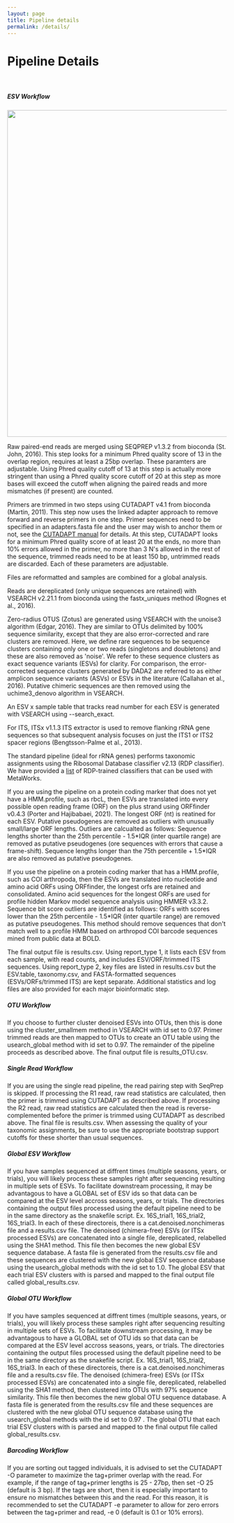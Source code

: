 ```yaml
---
layout: page
title: Pipeline details
permalink: /details/
---
```


<h1>Pipeline Details</h1>
<br>
<h5 class="text-info">ESV Workflow</h5>

<p align="center">
  <img src="../images/DetailedESVWorkflow.jpg" width="750"/>
</p>
Raw paired-end reads are merged using SEQPREP v1.3.2 from bioconda (St. John, 2016). This step looks for a minimum Phred quality score of 13 in the overlap region, requires at least a 25bp overlap. These paramters are adjustable. Using Phred quality cutoff of 13 at this step is actually more stringent than using a Phred quality score cutoff of 20 at this step as more bases will exceed the cutoff when aligning the paired reads and more mismatches (if present) are counted.

Primers are trimmed in two steps using CUTADAPT v4.1 from bioconda (Martin, 2011). This step now uses the linked adapter approach to remove forward and reverse primers in one step. Primer sequences need to be specified in an adapters.fasta file and the user may wish to anchor them or not, see the <a href="https://cutadapt.readthedocs.io/en/stable/guide.html?highlight=linked#linked-adapters" target="_blank">CUTADAPT manual</a> for details. At this step, CUTADAPT looks for a minimum Phred quality score of at least 20 at the ends, no more than 10% errors allowed in the primer, no more than 3 N's allowed in the rest of the sequence, trimmed reads need to be at least 150 bp, untrimmed reads are discarded. Each of these parameters are adjustable. 

Files are reformatted and samples are combined for a global analysis.

Reads are dereplicated (only unique sequences are retained) with VSEARCH v2.21.1 from bioconda using the fastx_uniques method (Rognes et al., 2016).

Zero-radius OTUS (Zotus) are generated using VSEARCH with the unoise3 algorithm (Edgar, 2016). They are similar to OTUs delimited by 100% sequence similarity, except that they are also error-corrected and rare clusters are removed. Here, we define rare sequences to be sequence clusters containing only one or two reads (singletons and doubletons) and these are also removed as 'noise'. We refer to these sequence clusters as exact sequence variants (ESVs) for clarity. For comparison, the error-corrected sequence clusters generated by DADA2 are referred to as either amplicon sequence variants (ASVs) or ESVs in the literature (Callahan et al., 2016). Putative chimeric sequences are then removed using the uchime3_denovo algorithm in VSEARCH.

An ESV x sample table that tracks read number for each ESV is generated with VSEARCH using --search_exact. 

For ITS, ITSx v1.1.3 ITS extractor is used to remove flanking rRNA gene sequences so that subsequent analysis focuses on just the ITS1 or ITS2 spacer regions (Bengtsson-Palme et al., 2013).

The standard pipeline (ideal for rRNA genes) performs taxonomic assignments using the Ribosomal Database classifier v2.13 (RDP classifier). We have provided a <a href="../#classifier_table">list</a> of RDP-trained classifiers that can be used with MetaWorks.

If you are using the pipeline on a protein coding marker that does not yet have a HMM.profile, such as rbcL, then ESVs are translated into every possible open reading frame (ORF) on the plus strand using ORFfinder v0.4.3 (Porter and Hajibabaei, 2021). The longest ORF (nt) is reatined for each ESV. Putative pseudogenes are removed as outliers with unusually small/large ORF lengths. Outliers are calcualted as follows: Sequence lengths shorter than the 25th percentile - 1.5\*IQR (inter quartile range) are removed as putative pseudogenes (ore sequences with errors that cause a frame-shift). Sequence lengths longer than the 75th percentile + 1.5\*IQR are also removed as putative pseudogenes.

If you use the pipeline on a protein coding marker that has a HMM.profile, such as COI arthropoda, then the ESVs are translated into nucleotide and amino acid ORFs using ORFfinder, the longest orfs are retained and consolidated. Amino acid sequences for the longest ORFs are used for profile hidden Markov model sequence analysis using HMMER v3.3.2. Sequence bit score outliers are identified as follows: ORFs with scores lower than the 25th percentile - 1.5\*IQR (inter quartile range) are removed as putative pseudogenes. This method should remove sequences that don't match well to a profile HMM based on arthropod COI barcode sequences mined from public data at BOLD.

The final output file is results.csv.  Using report_type 1, it lists each ESV from each sample, with read counts, and includes ESV/ORF/trimmed ITS sequences. Using report_type 2, key files are listed in results.csv but the ESV.table, taxonomy.csv, and FASTA-formatted sequences (ESVs/ORFs/trimmed ITS) are kept separate.  Additional statistics and log files are also provided for each major bioinformatic step.

<h5 class="text-info">OTU Workflow</h5> If you choose to further cluster denoised ESVs into OTUs, then this is done using the cluster_smallmem method in VSEARCH with id set to 0.97. Primer trimmed reads are then mapped to OTUs to create an OTU table using the usearch_global method with id set to 0.97. The remainder of the pipeline proceeds as described above. The final output file is results_OTU.csv.

<h5 class="text-info">Single Read Workflow</h5> If you are using the single read pipeline, the read pairing step with SeqPrep is skipped. If processing the R1 read, raw read statistics are calculated, then the primer is trimmed using CUTADAPT as described above. If processing the R2 read, raw read statistics are calculated then the read is reverse-complemented before the primer is trimmed using CUTADAPT as described above. The final file is results.csv. When assessing the quality of your taxonomic assignments, be sure to use the appropriate bootstrap support cutoffs for these shorter than usual sequences.

<h5 class="text-info">Global ESV Workflow</h5> If you have samples sequenced at diffrent times (multiple seasons, years, or trials), you will likely process these samples right after sequencing resulting in multiple sets of ESVs. To facilitate downstream processing, it may be advantagous to have a GLOBAL set of ESV ids so that data can be compared at the ESV level accross seasons, years, or trials. The directories containing the output files processed using the default pipeline need to be in the same directory as the snakefile script. Ex. 16S_trial1, 16S_trial2, 16S_trial3. In each of these directoreis, there is a cat.denoised.nonchimeras file and a results.csv file. The denoised (chimera-free) ESVs (or ITSx processed ESVs) are concatenated into a single file, dereplicated, relabelled using the SHA1 method. This file then becomes the new global ESV sequence database. A fasta file is generated from the results.csv file and these sequences are clustered with the new global ESV sequence database using the usearch_global methods with the id set to 1.0. The global ESV that each trial ESV clusters with is parsed and mapped to the final output file called global_results.csv.

<h5 class="text-info">Global OTU Workflow</h5> If you have samples sequenced at diffrent times (multiple seasons, years, or trials), you will likely process these samples right after sequencing resulting in multiple sets of ESVs. To facilitate downstream processing, it may be advantagous to have a GLOBAL set of OTU ids so that data can be compared at the ESV level accross seasons, years, or trials. The directories containing the output files processed using the default pipeline need to be in the same directory as the snakefile script. Ex. 16S_trial1, 16S_trial2, 16S_trial3. In each of these directoreis, there is a cat.denoised.nonchimeras file and a results.csv file. The denoised (chimera-free) ESVs (or ITSx processed ESVs) are concatenated into a single file, dereplicated, relabelled using the SHA1 method, then clustered into OTUs with 97% sequence similarity. This file then becomes the new global OTU sequence database. A fasta file is generated from the results.csv file and these sequences are clustered with the new global OTU sequence database using the usearch_global methods with the id set to 0.97 . The global OTU that each trial ESV clusters with is parsed and mapped to the final output file called global_results.csv.

<h5 class="text-info">Barcoding Workflow</h5> If you are sorting out tagged individuals, it is advised to set the CUTADAPT -O parameter to maximize the tag+primer overlap with the read. For example, if the range of tag+primer lengths is 25 - 27bp, then set -O 25 (default is 3 bp). If the tags are short, then it is especially important to ensure no mismatches between this and the read. For this reason, it is recommended to set the CUTADAPT -e parameter to allow for zero errors between the tag+primer and read, -e 0 (default is 0.1 or 10% errors).


